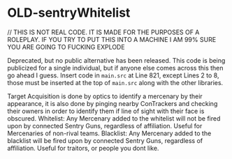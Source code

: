 # OLD-sentryWhitelist
// THIS IS NOT REAL CODE. IT IS MADE FOR THE PURPOSES OF A ROLEPLAY. IF YOU TRY TO PUT THIS INTO A MACHINE I AM 99% SURE YOU ARE GOING TO FUCKING EXPLODE

Deprecated, but no public alternative has been released.
This code is being publicized for a single individual, but if anyone else comes across this then go ahead I guess.
Insert code in `main.src` at Line 821, except Lines 2 to 8, those must be inserted at the top of `main.src` along with the other libraries.

Target Acquisition is done by optics to identify a mercenary by their appearance, it is also done by pinging nearby ConTrackers and checking their owners in order to identify them if line of sight with their face is obscured.
Whitelist: Any Mercenary added to the whitelist will not be fired upon by connected Sentry Guns, regardless of affiliation. Useful for Mercenaries of non-rival teams.
Blacklist: Any Mercenary added to the blacklist will be fired upon by connected Sentry Guns, regardless of affiliation. Useful for traitors, or people you dont like.
